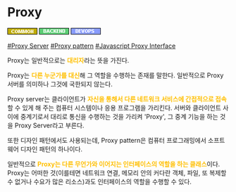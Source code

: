 # Proxy

![Common](../../2TAT1C/Label_Common.png)
![Backend](../../2TAT1C/Label_Backend.png)
![Devops](../../2TAT1C/Label_Devops.png)

<a href="https://ko.wikipedia.org/wiki/%ED%94%84%EB%A1%9D%EC%8B%9C_%EC%84%9C%EB%B2%84">#Proxy Server</a>
<a href="https://www.google.com/search?sxsrf=ALeKk00lBg8YwNyeeDGw41YU0mTSNMF1jg%3A1604572132869&ei=5NOjX4LbNMbr-Qb3uYOIBg&q=Proxy+pattern%EC%9D%B4%EB%9E%80">#Proxy pattern</a>
<a href="https://www.google.com/search?sxsrf=ALeKk01s0YwkA2ukeNM7QZ2SNlYDFOK5Mw%3A1604572138631&ei=6tOjX_-MJtGB-QaEnK5g&q=Javascript+Proxy+Interface%EC%9D%B4%EB%9E%80&oq=Javascript+Proxy+Interface%EC%9D%B4%EB%9E%80&gs_lcp=CgZwc3ktYWIQAzIFCAAQzQIyBQgAEM0CMgUIABDNAjIFCAAQzQI6BAgAEEdQ1UJY1UJgi0hoAHADeACAAaoBiAGqAZIBAzAuMZgBAKABAqABAaoBB2d3cy13aXrIAQjAAQE&sclient=psy-ab&ved=0ahUKEwj_qduCmevsAhXRQN4KHQSOCwwQ4dUDCA0&uact=5">#Javascript Proxy Interface</a>

Proxy는 일반적으로는 <span style="color:#FFBF00; font-weight:bold;">대리자</span>라는 뜻을 가진다.

Proxy는 <span style="color:#FFBF00; font-weight:bold;">다른 누군가를 대신</span>해 그 역할을 수행하는 존재를 말한다.
일반적으로 Proxy 서버를 의미하나 그것에 국한되지 않는다.

Proxy server는 클라이언트가 <span style="color:#FFBF00; font-weight:bold;">자신을 통해서 다른 네트워크 서비스에 간접적으로 접속</span>할 수 있게 해 주는 컴퓨터 시스템이나 응용 프로그램을 가리킨다. 서버와 클라이언트 사이에 중계기로서 대리로 통신을 수행하는 것을 가리켜 'Proxy', 그 중계 기능을 하는 것을 Proxy Server라고 부른다.


또한 디자인 패턴에서도 사용되는데, Proxy pattern은 컴퓨터 프로그래밍에서 소프트웨어 디자인 패턴의 하나이다.

일반적으로 <span style="color:#FFBF00; font-weight:bold;">Proxy는 다른 무언가와 이어지는 인터페이스의 역할을 하는 클래스</span>이다. Proxy는 어떠한 것(이를테면 네트워크 연결, 메모리 안의 커다란 객체, 파일, 또 복제할 수 없거나 수요가 많은 리소스)과도 인터페이스의 역할을 수행할 수 있다.
